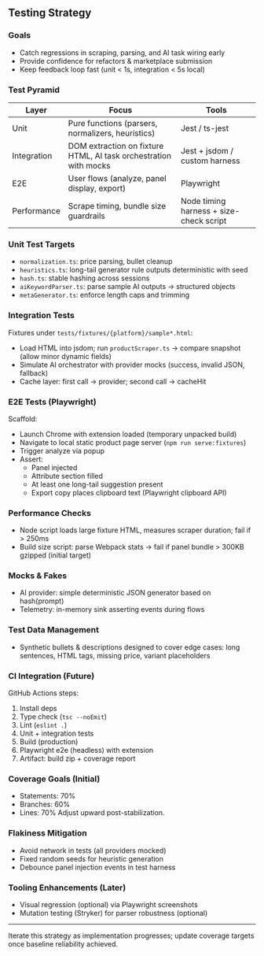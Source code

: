 ## Testing Strategy

### Goals
- Catch regressions in scraping, parsing, and AI task wiring early
- Provide confidence for refactors & marketplace submission
- Keep feedback loop fast (unit < 1s, integration < 5s local)

### Test Pyramid
| Layer | Focus | Tools |
|-------|-------|-------|
| Unit | Pure functions (parsers, normalizers, heuristics) | Jest / ts-jest |
| Integration | DOM extraction on fixture HTML, AI task orchestration with mocks | Jest + jsdom / custom harness |
| E2E | User flows (analyze, panel display, export) | Playwright |
| Performance | Scrape timing, bundle size guardrails | Node timing harness + size-check script |

### Unit Test Targets
- `normalization.ts`: price parsing, bullet cleanup
- `heuristics.ts`: long-tail generator rule outputs deterministic with seed
- `hash.ts`: stable hashing across sessions
- `aiKeywordParser.ts`: parse sample AI outputs → structured objects
- `metaGenerator.ts`: enforce length caps and trimming

### Integration Tests
Fixtures under `tests/fixtures/{platform}/sample*.html`:
- Load HTML into jsdom; run `productScraper.ts` → compare snapshot (allow minor dynamic fields)
- Simulate AI orchestrator with provider mocks (success, invalid JSON, fallback)
- Cache layer: first call → provider; second call → cacheHit

### E2E Tests (Playwright)
Scaffold:
- Launch Chrome with extension loaded (temporary unpacked build)
- Navigate to local static product page server (`npm run serve:fixtures`)
- Trigger analyze via popup
- Assert:
  - Panel injected
  - Attribute section filled
  - At least one long-tail suggestion present
  - Export copy places clipboard text (Playwright clipboard API)

### Performance Checks
- Node script loads large fixture HTML, measures scraper duration; fail if > 250ms
- Build size script: parse Webpack stats → fail if panel bundle > 300KB gzipped (initial target)

### Mocks & Fakes
- AI provider: simple deterministic JSON generator based on hash(prompt)
- Telemetry: in-memory sink asserting events during flows

### Test Data Management
- Synthetic bullets & descriptions designed to cover edge cases: long sentences, HTML tags, missing price, variant placeholders

### CI Integration (Future)
GitHub Actions steps:
1. Install deps
2. Type check (`tsc --noEmit`)
3. Lint (`eslint .`)
4. Unit + integration tests
5. Build (production)
6. Playwright e2e (headless) with extension
7. Artifact: build zip + coverage report

### Coverage Goals (Initial)
- Statements: 70%
- Branches: 60%
- Lines: 70%
Adjust upward post-stabilization.

### Flakiness Mitigation
- Avoid network in tests (all providers mocked)
- Fixed random seeds for heuristic generation
- Debounce panel injection events in test harness

### Tooling Enhancements (Later)
- Visual regression (optional) via Playwright screenshots
- Mutation testing (Stryker) for parser robustness (optional)

---
Iterate this strategy as implementation progresses; update coverage targets once baseline reliability achieved.

